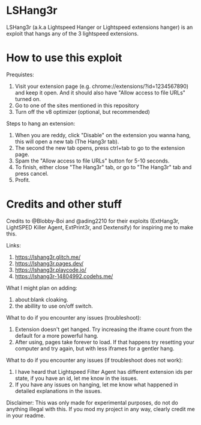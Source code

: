 # LSHang3r
LSHang3r (a.k.a Lightspeed Hanger or Lightspeed extensions hanger) is an exploit that hangs any of the 3 lightspeed extensions.

# How to use this exploit
Prequistes:
1. Visit your extension page (e.g. chrome://extensions/?id=1234567890) and keep it open. And it should also have "Allow access to file URLs" turned on.
2. Go to one of the sites mentioned in this repository
3. Turn off the v8 optimizer (optional, but recommended)

Steps to hang an extension:
1. When you are reddy, click "Disable" on the extension you wanna hang, this will open a new tab (The Hang3r tab).
2. The second the new tab opens, press ctrl+tab to go to the extension page.
3. Spam the "Allow access to file URLs" button for 5-10 seconds.
4. To finish, either close "The Hang3r" tab, or go to "The Hang3r" tab and press cancel.
5. Profit.

# Credits and other stuff

Credits to @Blobby-Boi and @ading2210 for their exploits (ExtHang3r, LightSPED Killer Agent, ExtPrint3r, and Dextensify) for inspiring me to make this.

Links:
1. https://lshang3r.glitch.me/
2. https://lshang3r.pages.dev/
3. https://lshang3r.playcode.io/
4. https://lshang3r-14804992.codehs.me/

What I might plan on adding:
1. about:blank cloaking.
2. the abillity to use on/off switch.

What to do if you encounter any issues (troubleshoot):
1. Extension doesn't get hanged. Try increasing the iframe count from the default for a more powerful hang.
2. After using, pages take forever to load. If that happens try resetting your computer and try again, but with less iframes for a gentler hang.

What to do if you encounter any issues (if troubleshoot does not work):
1. I have heard that Lightspeed Filter Agent has different extension ids per state, if you have an id, let me know in the issues.
2. If you have any issues on hanging, let me know what happened in detailed explanations in the issues.

Disclaimer:
This was only made for experimental purposes, do not do anything illegal with this.
If you mod my project in any way, clearly credit me in your readme.

